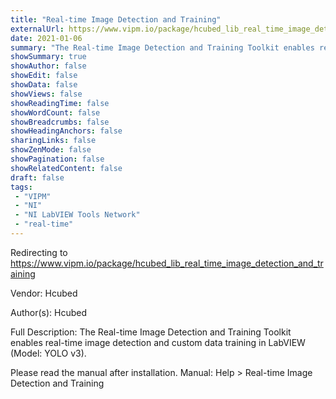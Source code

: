 ```yaml
---
title: "Real-time Image Detection and Training"
externalUrl: https://www.vipm.io/package/hcubed_lib_real_time_image_detection_and_training
date: 2021-01-06
summary: "The Real-time Image Detection and Training Toolkit enables real-time image detection and custom data training in LabVIEW (Model: YOLO v3)."
showSummary: true
showAuthor: false
showEdit: false
showData: false
showViews: false
showReadingTime: false
showWordCount: false
showBreadcrumbs: false
showHeadingAnchors: false
sharingLinks: false
showZenMode: false
showPagination: false
showRelatedContent: false
draft: false
tags:
 - "VIPM"
 - "NI"
 - "NI LabVIEW Tools Network"
 - "real-time"
---
```


Redirecting to https://www.vipm.io/package/hcubed_lib_real_time_image_detection_and_training

Vendor: Hcubed

Author(s): Hcubed
 
Full Description:
The Real-time Image Detection and Training Toolkit enables real-time image detection and custom data training in LabVIEW (Model: YOLO v3).

Please read the manual after installation.
Manual: Help > Real-time Image Detection and Training